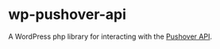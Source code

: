 # wp-pushover-api
A WordPress php library for interacting with the [Pushover API](https://pushover.net/api).
